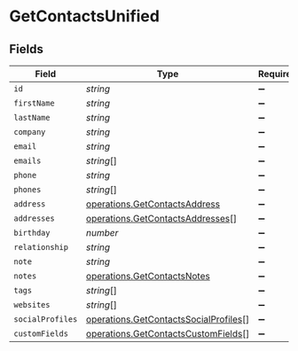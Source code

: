 # GetContactsUnified


## Fields

| Field                                                                                          | Type                                                                                           | Required                                                                                       | Description                                                                                    |
| ---------------------------------------------------------------------------------------------- | ---------------------------------------------------------------------------------------------- | ---------------------------------------------------------------------------------------------- | ---------------------------------------------------------------------------------------------- |
| `id`                                                                                           | *string*                                                                                       | :heavy_minus_sign:                                                                             | N/A                                                                                            |
| `firstName`                                                                                    | *string*                                                                                       | :heavy_minus_sign:                                                                             | N/A                                                                                            |
| `lastName`                                                                                     | *string*                                                                                       | :heavy_minus_sign:                                                                             | N/A                                                                                            |
| `company`                                                                                      | *string*                                                                                       | :heavy_minus_sign:                                                                             | N/A                                                                                            |
| `email`                                                                                        | *string*                                                                                       | :heavy_minus_sign:                                                                             | N/A                                                                                            |
| `emails`                                                                                       | *string*[]                                                                                     | :heavy_minus_sign:                                                                             | N/A                                                                                            |
| `phone`                                                                                        | *string*                                                                                       | :heavy_minus_sign:                                                                             | N/A                                                                                            |
| `phones`                                                                                       | *string*[]                                                                                     | :heavy_minus_sign:                                                                             | N/A                                                                                            |
| `address`                                                                                      | [operations.GetContactsAddress](../../models/operations/getcontactsaddress.md)                 | :heavy_minus_sign:                                                                             | N/A                                                                                            |
| `addresses`                                                                                    | [operations.GetContactsAddresses](../../models/operations/getcontactsaddresses.md)[]           | :heavy_minus_sign:                                                                             | N/A                                                                                            |
| `birthday`                                                                                     | *number*                                                                                       | :heavy_minus_sign:                                                                             | N/A                                                                                            |
| `relationship`                                                                                 | *string*                                                                                       | :heavy_minus_sign:                                                                             | N/A                                                                                            |
| `note`                                                                                         | *string*                                                                                       | :heavy_minus_sign:                                                                             | N/A                                                                                            |
| `notes`                                                                                        | [operations.GetContactsNotes](../../models/operations/getcontactsnotes.md)                     | :heavy_minus_sign:                                                                             | N/A                                                                                            |
| `tags`                                                                                         | *string*[]                                                                                     | :heavy_minus_sign:                                                                             | N/A                                                                                            |
| `websites`                                                                                     | *string*[]                                                                                     | :heavy_minus_sign:                                                                             | N/A                                                                                            |
| `socialProfiles`                                                                               | [operations.GetContactsSocialProfiles](../../models/operations/getcontactssocialprofiles.md)[] | :heavy_minus_sign:                                                                             | N/A                                                                                            |
| `customFields`                                                                                 | [operations.GetContactsCustomFields](../../models/operations/getcontactscustomfields.md)[]     | :heavy_minus_sign:                                                                             | N/A                                                                                            |